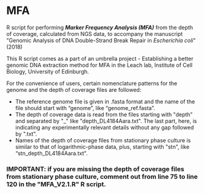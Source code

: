 # MFA
R script for performing ***Marker Frequency Analysis (MFA)*** from the depth of coverage, calculated from NGS data, to accompany the manuscript "Genomic Analysis of DNA Double-Strand Break Repair in *Escherichia coli*" (2018)

This R script comes as a part of an umbrella project - Establishing a better genomic DNA extraction method for MFA in the Leach lab, Institute of Cell Biology, University of Edinburgh.

For the convenience of users, certain nomenclature patterns for the genome and the depth of coverage files are followed:
- The reference genome file is given in .fasta format and the name of the file should start with “genome”, like “genome_ref.fasta”.
- The depth of coverage data is read from the files starting with "depth" and separated by "_" like "depth_DL4184Aara.txt". The last part, here, is indicating any experimentally relevant details without any gap followed by ".txt".
- Names of the depth of coverage files from stationary phase culture is similar to that of logarithmic-phase data, plus, starting with "stn", like “stn_depth_DL4184Aara.txt".

### IMPORTANT: if you are missing the depth of coverage files from stationary phase culture, comment out from line 75 to line 120 in the "MFA_V2.1.R" R script.

